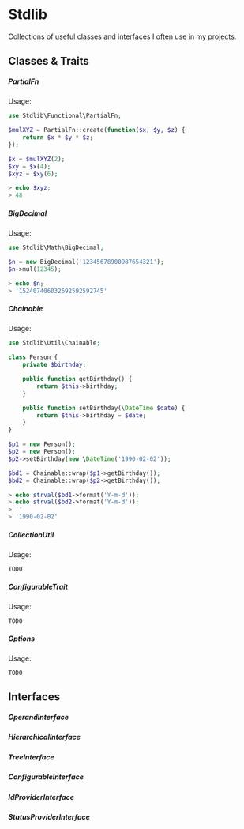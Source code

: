 # Stdlib

Collections of useful classes and interfaces I often use in my projects.

## Classes & Traits

##### PartialFn

Usage:

```php
use Stdlib\Functional\PartialFn;

$mulXYZ = PartialFn::create(function($x, $y, $z) {
    return $x * $y * $z;
});

$x = $mulXYZ(2);
$xy = $x(4);
$xyz = $xy(6);

> echo $xyz;
> 48

```

##### BigDecimal

Usage:

```php
use Stdlib\Math\BigDecimal;

$n = new BigDecimal('12345678900987654321');
$n->mul(12345);

> echo $n;
> '152407406032692592592745'

```

##### Chainable

Usage:

```php
use Stdlib\Util\Chainable;

class Person {
    private $birthday;

    public function getBirthday() {
        return $this->birthday;
    }

    public function setBirthday(\DateTime $date) {
        return $this->birthday = $date;
    }
}

$p1 = new Person();
$p2 = new Person();
$p2->setBirthday(new \DateTime('1990-02-02'));

$bd1 = Chainable::wrap($p1->getBirthday());
$bd2 = Chainable::wrap($p2->getBirthday());

> echo strval($bd1->format('Y-m-d'));
> echo strval($bd2->format('Y-m-d'));
> ''
> '1990-02-02'

```

##### CollectionUtil

Usage:

```
TODO
```

##### ConfigurableTrait

Usage:

```
TODO
```

##### Options

Usage:

```
TODO
```

## Interfaces

##### OperandInterface
##### HierarchicalInterface
##### TreeInterface
##### ConfigurableInterface
##### IdProviderInterface
##### StatusProviderInterface
